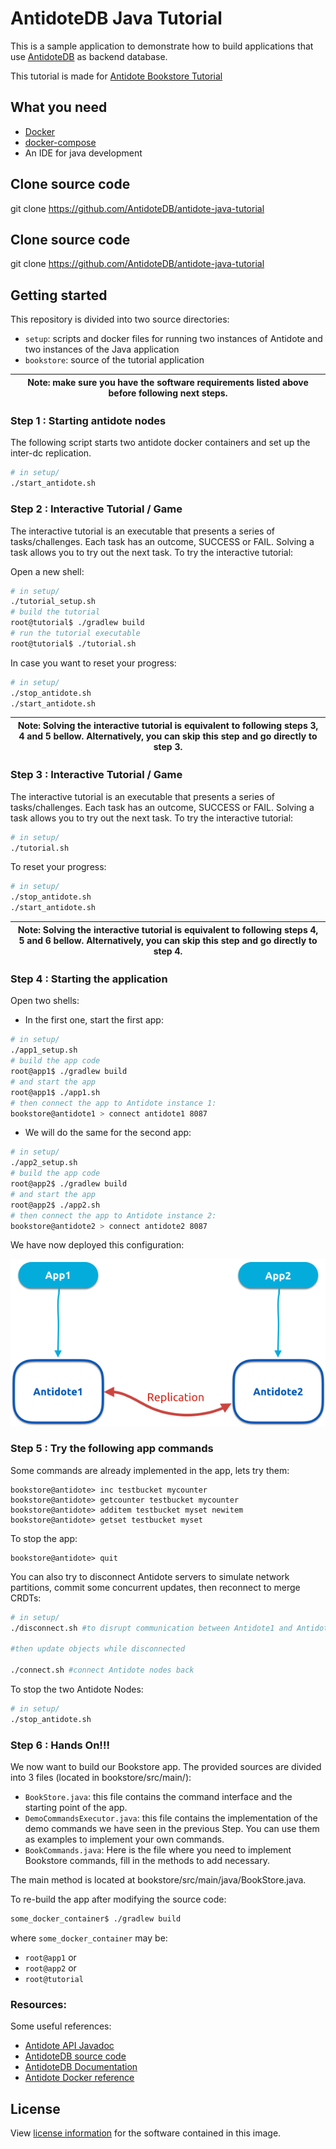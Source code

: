 # AntidoteDB Java Tutorial

This is a sample application to demonstrate how to build applications that use [AntidoteDB][AntidoteDB-website] as backend database.

This tutorial is made for [Antidote Bookstore Tutorial](https://github.com/AntidoteDB/antidote-java-tutorial)

## What you need
* [Docker](https://docs.docker.com/engine/installation/)
* [docker-compose](https://docs.docker.com/compose/install/)
* An IDE for java development

## Clone source code
git clone https://github.com/AntidoteDB/antidote-java-tutorial

## Clone source code
git clone https://github.com/AntidoteDB/antidote-java-tutorial

## Getting started
This repository is divided into two source directories:
* `setup`: scripts and docker files for running two instances of Antidote and two instances of the Java application
* `bookstore`: source of the tutorial application

| Note: make sure you have the software requirements listed above before following next steps. |
| --- |

### Step 1 : Starting antidote nodes
The following script starts two antidote docker containers and set up the inter-dc replication.
```bash
# in setup/
./start_antidote.sh
```

### Step 2 : Interactive Tutorial / Game
The interactive tutorial is an executable that presents a series of tasks/challenges. Each task has an outcome, SUCCESS or FAIL.
Solving a task allows you to try out the next task.
To try the interactive tutorial:

Open a new shell:
```bash
# in setup/
./tutorial_setup.sh
# build the tutorial
root@tutorial$ ./gradlew build
# run the tutorial executable
root@tutorial$ ./tutorial.sh
```

In case you want to reset your progress:
```bash
# in setup/
./stop_antidote.sh
./start_antidote.sh
```

| Note: Solving the interactive tutorial is equivalent to following steps 3, 4 and 5 bellow. Alternatively, you can skip this step and go directly to step 3.
| --- |


### Step 3 : Interactive Tutorial / Game
The interactive tutorial is an executable that presents a series of tasks/challenges. Each task has an outcome, SUCCESS or FAIL.
Solving a task allows you to try out the next task.
To try the interactive tutorial:
```bash
# in setup/
./tutorial.sh
```

To reset your progress:
```bash
# in setup/
./stop_antidote.sh
./start_antidote.sh
```
| Note: Solving the interactive tutorial is equivalent to following steps 4, 5 and 6 bellow. Alternatively, you can skip this step and go directly to step 4.
| --- |


### Step 4 : Starting the application
Open two shells:
* In the first one, start the first app:
```bash
# in setup/
./app1_setup.sh
# build the app code
root@app1$ ./gradlew build
# and start the app
root@app1$ ./app1.sh
# then connect the app to Antidote instance 1:
bookstore@antidote1 > connect antidote1 8087
```

* We will do the same for the second app:
```bash
# in setup/
./app2_setup.sh
# build the app code
root@app2$ ./gradlew build
# and start the app
root@app2$ ./app2.sh
# then connect the app to Antidote instance 2:
bookstore@antidote2 > connect antidote2 8087
```

We have now deployed this configuration:

![Tutorial Figure](./doc/tutorial-figure.png "Tutorial figure")

### Step 5 : Try the following app commands
Some commands are already implemented in the app, lets try them:
~~~~
bookstore@antidote> inc testbucket mycounter
bookstore@antidote> getcounter testbucket mycounter
bookstore@antidote> additem testbucket myset newitem
bookstore@antidote> getset testbucket myset
~~~~

To stop the app:
~~~~
bookstore@antidote> quit
~~~~

You can also try to disconnect Antidote servers to simulate network partitions, commit some concurrent updates, then reconnect to merge CRDTs:
~~~~bash
# in setup/
./disconnect.sh #to disrupt communication between Antidote1 and Antidote2 nodes

#then update objects while disconnected

./connect.sh #connect Antidote nodes back
~~~~

To stop the two Antidote Nodes:
```bash
# in setup/
./stop_antidote.sh
```

### Step 6 : Hands On!!!
We now want to build our Bookstore app. The provided sources are divided into 3 files (located in bookstore/src/main/):
* `BookStore.java`: this file contains the command interface and the starting point of the app.
* `DemoCommandsExecutor.java`: this file contains the implementation of the demo commands we have seen in the previous Step. You can use them as examples to implement your own commands.
* `BookCommands.java`: Here is the file where you need to implement Bookstore commands, fill in the methods to add necessary.

The main method is located at bookstore/src/main/java/BookStore.java.

To re-build the app after modifying the source code:
```bash
some_docker_container$ ./gradlew build
```
where `some_docker_container` may be:
* `root@app1` or
* `root@app2` or
* `root@tutorial`

### Resources:
Some useful references:
* [Antidote API Javadoc](https://www.javadoc.io/doc/eu.antidotedb/antidote-java-client/0.3.1)
* [AntidoteDB source code](https://github.com/AntidoteDB/antidote)
* [AntidoteDB Documentation](https://antidotedb.gitbook.io/documentation/)
* [Antidote Docker reference](https://github.com/AntidoteDB/docker-antidote/blob/master/README.md)

## License
View [license information](https://github.com/AntidoteDB/antidote/blob/master/LICENSE) for the software contained in this image.

[AntidoteDB-website]: https://www.antidotedb.eu/
